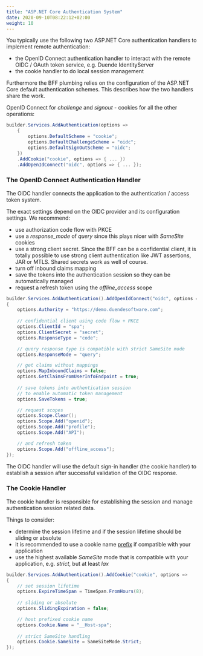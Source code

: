 ```yaml
---
title: "ASP.NET Core Authentication System"
date: 2020-09-10T08:22:12+02:00
weight: 10
---
```


You typically use the following two ASP.NET Core authentication handlers to implement remote authentication:

* the OpenID Connect authentication handler to interact with the remote OIDC / OAuth token service, e.g. Duende IdentityServer
* the cookie handler to do local session management

Furthermore the BFF plumbing relies on the configuration of the ASP.NET Core default authentication schemes. This describes how the two handlers share the work.

OpenID Connect for *challenge* and *signout* - cookies for all the other operations:

```csharp
builder.Services.AddAuthentication(options =>
    {
        options.DefaultScheme = "cookie";
        options.DefaultChallengeScheme = "oidc";
        options.DefaultSignOutScheme = "oidc";
    })
    .AddCookie("cookie", options => { ... })
    .AddOpenIdConnect("oidc", options => { ... });
```

### The OpenID Connect Authentication Handler
The OIDC handler connects the application to the authentication / access token system.

The exact settings depend on the OIDC provider and its configuration settings. We recommend:

* use authorization code flow with PKCE
* use a *response_mode* of *query* since this plays nicer with *SameSite* cookies
* use a strong client secret. Since the BFF can be a confidential client, it is totally possible to use strong client authentication like JWT assertions, JAR or MTLS. Shared secrets work as well of course.
* turn off inbound claims mapping
* save the tokens into the authentication session so they can be automatically managed
* request a refresh token using the *offline_access* scope

```csharp
builder.Services.AddAuthentication().AddOpenIdConnect("oidc", options =>
{
    options.Authority = "https://demo.duendesoftware.com";
    
    // confidential client using code flow + PKCE
    options.ClientId = "spa";
    options.ClientSecret = "secret";
    options.ResponseType = "code";

    // query response type is compatible with strict SameSite mode
    options.ResponseMode = "query";

    // get claims without mappings
    options.MapInboundClaims = false;
    options.GetClaimsFromUserInfoEndpoint = true;
    
    // save tokens into authentication session
    // to enable automatic token management
    options.SaveTokens = true;

    // request scopes
    options.Scope.Clear();
    options.Scope.Add("openid");
    options.Scope.Add("profile");
    options.Scope.Add("API");

    // and refresh token
    options.Scope.Add("offline_access");
});
```
The OIDC handler will use the default sign-in handler (the cookie handler) to establish a session after successful validation of the OIDC response.

### The Cookie Handler
The cookie handler is responsible for establishing the session and manage authentication session related data.

Things to consider:

* determine the session lifetime and if the session lifetime should be sliding or absolute
* it is recommended to use a cookie name [prefix](https://tools.ietf.org/html/draft-ietf-httpbis-rfc6265bis-07#section-4.1.3) if compatible with your application
* use the highest available *SameSite* mode that is compatible with your application, e.g. *strict*, but at least *lax*

```csharp
builder.Services.AddAuthentication().AddCookie("cookie", options =>
{
    // set session lifetime
    options.ExpireTimeSpan = TimeSpan.FromHours(8);
    
    // sliding or absolute
    options.SlidingExpiration = false;

    // host prefixed cookie name
    options.Cookie.Name = "__Host-spa";
    
    // strict SameSite handling
    options.Cookie.SameSite = SameSiteMode.Strict;
});
```
